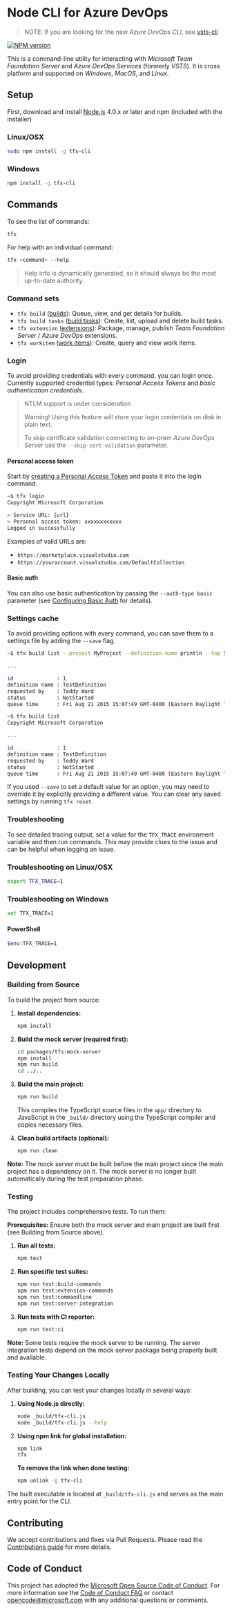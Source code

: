 # Node CLI for Azure DevOps

> NOTE: If you are looking for the new _Azure DevOps CLI_, see [vsts-cli](https://github.com/microsoft/vsts-cli)

[![NPM version](https://badge.fury.io/js/tfx-cli.svg)](http://badge.fury.io/js/tfx-cli)

This is a command-line utility for interacting with _Microsoft Team Foundation Server_ and _Azure DevOps Services_ (formerly _VSTS_). It is cross platform and supported on _Windows_, _MacOS_, and _Linux_.

## Setup

First, download and install [Node.js](http://nodejs.org) 4.0.x or later and npm (included with the installer)

### Linux/OSX

```bash
sudo npm install -g tfx-cli
```

### Windows

```bash
npm install -g tfx-cli
```

## Commands

To see the list of commands:

```bash
tfx
```

For help with an individual command:

```bash
tfx <command> --help
```

> Help info is dynamically generated, so it should always be the most up-to-date authority.

### Command sets

* `tfx build` ([builds](docs/builds.md)): Queue, view, and get details for builds.
* `tfx build tasks` ([build tasks](docs/buildtasks.md)): Create, list, upload and delete build tasks.
* `tfx extension` ([extensions](docs/extensions.md)): Package, manage, publish _Team Foundation Server_ / _Azure DevOps_ extensions.
* `tfx workitem` ([work items](docs/workitems.md)): Create, query and view work items.

### Login

To avoid providing credentials with every command, you can login once. Currently supported credential types: _Personal Access Tokens_ and _basic authentication credentials_.

> NTLM support is under consideration
>
> Warning! Using this feature will store your login credentials on disk in plain text.
>
> To skip certificate validation connecting to on-prem _Azure DevOps Server_ use the `--skip-cert-validation` parameter.

#### Personal access token

Start by [creating a Personal Access Token](http://roadtoalm.com/2015/07/22/using-personal-access-tokens-to-access-visual-studio-online) and paste it into the login command.

```bash
~$ tfx login
Copyright Microsoft Corporation

> Service URL: {url}
> Personal access token: xxxxxxxxxxxx
Logged in successfully
```

Examples of valid URLs are:

* `https://marketplace.visualstudio.com`
* `https://youraccount.visualstudio.com/DefaultCollection`

#### Basic auth

You can also use basic authentication by passing the `--auth-type basic` parameter (see [Configuring Basic Auth](docs/configureBasicAuth.md) for details).

### Settings cache

To avoid providing options with every command, you can save them to a settings file by adding the `--save` flag.

```bash
~$ tfx build list --project MyProject --definition-name println --top 5 --save

...

id              : 1
definition name : TestDefinition
requested by    : Teddy Ward
status          : NotStarted
queue time      : Fri Aug 21 2015 15:07:49 GMT-0400 (Eastern Daylight Time)

~$ tfx build list
Copyright Microsoft Corporation

...

id              : 1
definition name : TestDefinition
requested by    : Teddy Ward
status          : NotStarted
queue time      : Fri Aug 21 2015 15:07:49 GMT-0400 (Eastern Daylight Time)
```

If you used `--save` to set a default value for an option, you may need to override it by explicitly providing a different value. You can clear any saved settings by running `tfx reset`.

### Troubleshooting

To see detailed tracing output, set a value for the `TFX_TRACE` environment variable and then run commands. This may provide clues to the issue and can be helpful when logging an issue.

### Troubleshooting on Linux/OSX

```bash
export TFX_TRACE=1
```

### Troubleshooting on Windows

```bash
set TFX_TRACE=1
```

#### PowerShell

```bash
$env:TFX_TRACE=1
```

## Development

### Building from Source

To build the project from source:

1. **Install dependencies:**
   ```bash
   npm install
   ```

2. **Build the mock server (required first):**
   ```bash
   cd packages/tfs-mock-server
   npm install
   npm run build
   cd ../..
   ```

3. **Build the main project:**
   ```bash
   npm run build
   ```
   
   This compiles the TypeScript source files in the `app/` directory to JavaScript in the `_build/` directory using the TypeScript compiler and copies necessary files.

4. **Clean build artifacts (optional):**
   ```bash
   npm run clean
   ```

**Note:** The mock server must be built before the main project since the main project has a dependency on it. The mock server is no longer built automatically during the test preparation phase.

### Testing

The project includes comprehensive tests. To run them:

**Prerequisites:** Ensure both the mock server and main project are built first (see Building from Source above).

1. **Run all tests:**
   ```bash
   npm test
   ```

2. **Run specific test suites:**
   ```bash
   npm run test:build-commands
   npm run test:extension-commands
   npm run test:commandline
   npm run test:server-integration
   ```

3. **Run tests with CI reporter:**
   ```bash
   npm run test:ci
   ```

**Note:** Some tests require the mock server to be running. The server integration tests depend on the mock server package being properly built and available.

### Testing Your Changes Locally

After building, you can test your changes locally in several ways:

1. **Using Node.js directly:**
   ```bash
   node _build/tfx-cli.js
   node _build/tfx-cli.js --help
   ```

2. **Using npm link for global installation:**
   ```bash
   npm link
   tfx
   ```

   **To remove the link when done testing:**
   ```bash
   npm unlink -g tfx-cli
   ```

The built executable is located at `_build/tfx-cli.js` and serves as the main entry point for the CLI.

## Contributing

We accept contributions and fixes via Pull Requests. Please read the [Contributions guide](docs/contributions.md) for more details.

## Code of Conduct

This project has adopted the [Microsoft Open Source Code of Conduct](https://opensource.microsoft.com/codeofconduct/). For more information see the [Code of Conduct FAQ](https://opensource.microsoft.com/codeofconduct/faq/) or contact [opencode@microsoft.com](mailto:opencode@microsoft.com) with any additional questions or comments.
